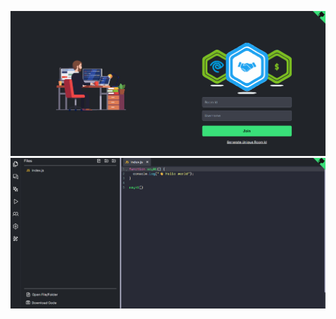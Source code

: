 ![image alt](https://github.com/akasayan001/Code_Editor/blob/main/Screenshot%202025-06-30%20185620.png?raw=true)
![image alt](https://github.com/akasayan001/Code_Editor/blob/main/Screenshot%202025-06-30%20185750.png?raw=true)
